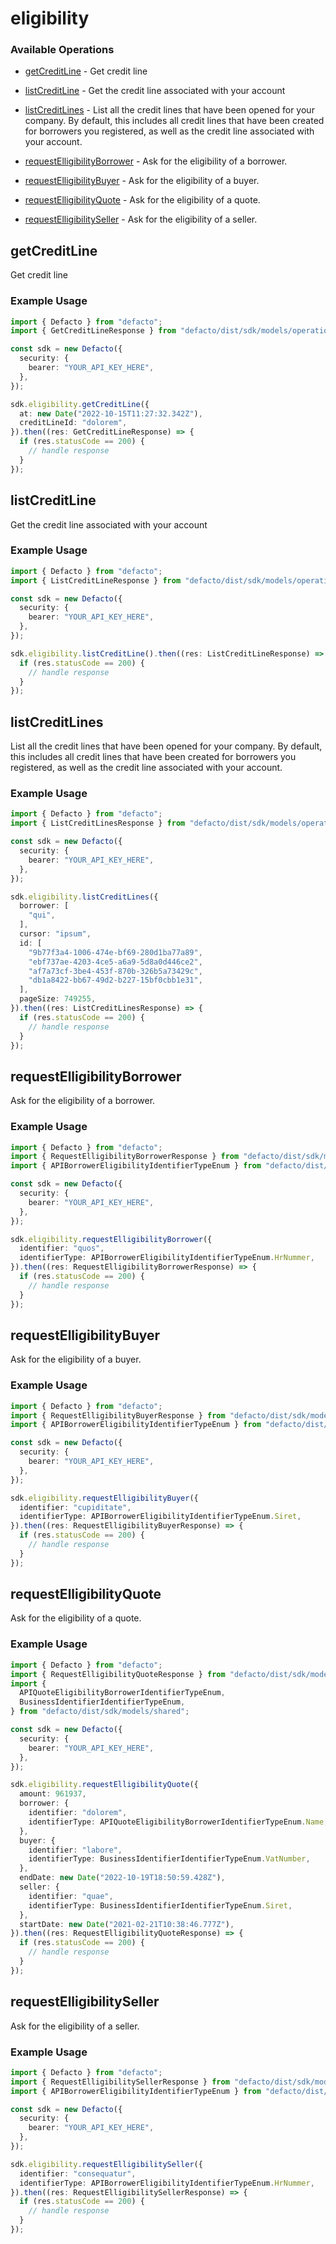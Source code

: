 # eligibility

### Available Operations

* [getCreditLine](#getcreditline) - Get credit line
* [listCreditLine](#listcreditline) - Get the credit line associated with your account
* [listCreditLines](#listcreditlines) - List all the credit lines that have been opened for your company. By default, this includes all credit lines that have been created for borrowers you registered, as well as the credit line associated with your account.
* [requestElligibilityBorrower](#requestelligibilityborrower) - 
Ask for the eligibility of a borrower.

* [requestElligibilityBuyer](#requestelligibilitybuyer) - 
Ask for the eligibility of a buyer.

* [requestElligibilityQuote](#requestelligibilityquote) - Ask for the eligibility of a quote.
* [requestElligibilitySeller](#requestelligibilityseller) - 
Ask for the eligibility of a seller.


## getCreditLine

Get credit line

### Example Usage

```typescript
import { Defacto } from "defacto";
import { GetCreditLineResponse } from "defacto/dist/sdk/models/operations";

const sdk = new Defacto({
  security: {
    bearer: "YOUR_API_KEY_HERE",
  },
});

sdk.eligibility.getCreditLine({
  at: new Date("2022-10-15T11:27:32.342Z"),
  creditLineId: "dolorem",
}).then((res: GetCreditLineResponse) => {
  if (res.statusCode == 200) {
    // handle response
  }
});
```

## listCreditLine

Get the credit line associated with your account

### Example Usage

```typescript
import { Defacto } from "defacto";
import { ListCreditLineResponse } from "defacto/dist/sdk/models/operations";

const sdk = new Defacto({
  security: {
    bearer: "YOUR_API_KEY_HERE",
  },
});

sdk.eligibility.listCreditLine().then((res: ListCreditLineResponse) => {
  if (res.statusCode == 200) {
    // handle response
  }
});
```

## listCreditLines

List all the credit lines that have been opened for your company. By default, this includes all credit lines that have been created for borrowers you registered, as well as the credit line associated with your account.

### Example Usage

```typescript
import { Defacto } from "defacto";
import { ListCreditLinesResponse } from "defacto/dist/sdk/models/operations";

const sdk = new Defacto({
  security: {
    bearer: "YOUR_API_KEY_HERE",
  },
});

sdk.eligibility.listCreditLines({
  borrower: [
    "qui",
  ],
  cursor: "ipsum",
  id: [
    "9b77f3a4-1006-474e-bf69-280d1ba77a89",
    "ebf737ae-4203-4ce5-a6a9-5d8a0d446ce2",
    "af7a73cf-3be4-453f-870b-326b5a73429c",
    "db1a8422-bb67-49d2-b227-15bf0cbb1e31",
  ],
  pageSize: 749255,
}).then((res: ListCreditLinesResponse) => {
  if (res.statusCode == 200) {
    // handle response
  }
});
```

## requestElligibilityBorrower


Ask for the eligibility of a borrower.


### Example Usage

```typescript
import { Defacto } from "defacto";
import { RequestElligibilityBorrowerResponse } from "defacto/dist/sdk/models/operations";
import { APIBorrowerEligibilityIdentifierTypeEnum } from "defacto/dist/sdk/models/shared";

const sdk = new Defacto({
  security: {
    bearer: "YOUR_API_KEY_HERE",
  },
});

sdk.eligibility.requestElligibilityBorrower({
  identifier: "quos",
  identifierType: APIBorrowerEligibilityIdentifierTypeEnum.HrNummer,
}).then((res: RequestElligibilityBorrowerResponse) => {
  if (res.statusCode == 200) {
    // handle response
  }
});
```

## requestElligibilityBuyer


Ask for the eligibility of a buyer.


### Example Usage

```typescript
import { Defacto } from "defacto";
import { RequestElligibilityBuyerResponse } from "defacto/dist/sdk/models/operations";
import { APIBorrowerEligibilityIdentifierTypeEnum } from "defacto/dist/sdk/models/shared";

const sdk = new Defacto({
  security: {
    bearer: "YOUR_API_KEY_HERE",
  },
});

sdk.eligibility.requestElligibilityBuyer({
  identifier: "cupiditate",
  identifierType: APIBorrowerEligibilityIdentifierTypeEnum.Siret,
}).then((res: RequestElligibilityBuyerResponse) => {
  if (res.statusCode == 200) {
    // handle response
  }
});
```

## requestElligibilityQuote

Ask for the eligibility of a quote.

### Example Usage

```typescript
import { Defacto } from "defacto";
import { RequestElligibilityQuoteResponse } from "defacto/dist/sdk/models/operations";
import {
  APIQuoteEligibilityBorrowerIdentifierTypeEnum,
  BusinessIdentifierIdentifierTypeEnum,
} from "defacto/dist/sdk/models/shared";

const sdk = new Defacto({
  security: {
    bearer: "YOUR_API_KEY_HERE",
  },
});

sdk.eligibility.requestElligibilityQuote({
  amount: 961937,
  borrower: {
    identifier: "dolorem",
    identifierType: APIQuoteEligibilityBorrowerIdentifierTypeEnum.Name,
  },
  buyer: {
    identifier: "labore",
    identifierType: BusinessIdentifierIdentifierTypeEnum.VatNumber,
  },
  endDate: new Date("2022-10-19T18:50:59.428Z"),
  seller: {
    identifier: "quae",
    identifierType: BusinessIdentifierIdentifierTypeEnum.Siret,
  },
  startDate: new Date("2021-02-21T10:38:46.777Z"),
}).then((res: RequestElligibilityQuoteResponse) => {
  if (res.statusCode == 200) {
    // handle response
  }
});
```

## requestElligibilitySeller


Ask for the eligibility of a seller.


### Example Usage

```typescript
import { Defacto } from "defacto";
import { RequestElligibilitySellerResponse } from "defacto/dist/sdk/models/operations";
import { APIBorrowerEligibilityIdentifierTypeEnum } from "defacto/dist/sdk/models/shared";

const sdk = new Defacto({
  security: {
    bearer: "YOUR_API_KEY_HERE",
  },
});

sdk.eligibility.requestElligibilitySeller({
  identifier: "consequatur",
  identifierType: APIBorrowerEligibilityIdentifierTypeEnum.HrNummer,
}).then((res: RequestElligibilitySellerResponse) => {
  if (res.statusCode == 200) {
    // handle response
  }
});
```
